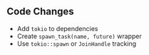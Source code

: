 ## Code Changes

- Add `tokio` to dependencies
- Create `spawn_task(name, future)` wrapper
- Use `tokio::spawn` or `JoinHandle` tracking
